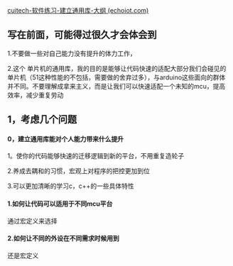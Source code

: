 [cuitech-软件练习-建立通用库-大纲 (echoiot.com)](http://cuit.echoiot.com/#/bbs/read/131)

## 写在前面，可能得过很久才会体会到

1.不要做一些对自己能力没有提升的体力工作，

2.这个 单片机的通用库，我的目的是能够让代码快速的适配大部分我们会碰见的单片机（51这种性能的不包括，需要做的舍弃过多），与arduino这些面向的群体并不同。不要理解成拿来主义，而是让我们可以快速适配一个未知的mcu，提高效率，减少重复劳动

## 1，考虑几个问题

#### 0，建立通用库能对个人能力带来什么提升

1。使你的代码能够快速的迁移逻辑到新的平台，不用重复造轮子

2.养成去耦和的习惯，宏观上对程序的把控更加到位

3.可以更加清晰的学习c，c++的一些具体特性

#### 1.如何让代码可以适用于不同mcu平台

通过宏定义来选择

#### 2.如何让不同的外设在不同需求时候用到

还是宏定义
